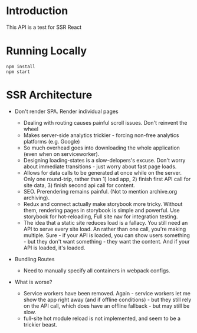 # Introduction

This API is a test for SSR React 

# Running Locally

```
npm install
npm start
```

# SSR Architecture

- Don't render SPA. Render individual pages
	- Dealing with routing causes painful scroll issues. Don't reinvent the wheel
	- Makes server-side analytics trickier - forcing non-free analytics platforms (e.g. Google)
	- So much overhead goes into downloading the whole application (even when on serviceworker).
	- Designing loading-states is a slow-delopers's excuse. Don't worry about immediate transitions - just worry about fast page loads.
	- Allows for data calls to be generated at once while on the server. Only one round-trip, rather than 1) load app, 2) finish first API call for site data, 3) finish second api call for content.
	- SEO. Prerendering remains painful. (Not to mention archive.org archiving).
	- Redux and connect actually make storybook more tricky. Without them, rendering pages in storybook is simple and powerful. Use storybook for hot-reloading, Full site nav for integration testing.
	- The idea that a static site reduces load is a fallacy. You still need an API to serve every site load. An rather than one call, you're making multiple. Sure - if your API is loaded, you can show users something - but they don't want something - they want the content. And if your API is loaded, it's loaded.




- Bundling Routes
	- Need to manually specify all containers in webpack configs.

- What is worse?
	- Service workers have been removed. Again - service workers let me show the app right away (and if offline conditions) - but they still rely on the API call, which does have an offline fallback - but may still be slow. 
	- full-site hot module reload is not implemented, and seem to be a trickier beast. 

